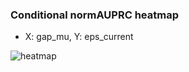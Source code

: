 ### Conditional normAUPRC heatmap

- X: gap_mu, Y: eps_current

![heatmap](/home/elicer/project_0814_2/results/20250818-015609/holdout/conditional_heatmap_gap_mu_vs_eps_current.png)
